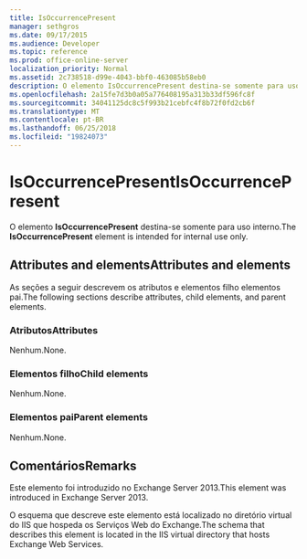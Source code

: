 ```yaml
---
title: IsOccurrencePresent
manager: sethgros
ms.date: 09/17/2015
ms.audience: Developer
ms.topic: reference
ms.prod: office-online-server
localization_priority: Normal
ms.assetid: 2c738518-d99e-4043-bbf0-463085b58eb0
description: O elemento IsOccurrencePresent destina-se somente para uso interno.
ms.openlocfilehash: 2a15fe7d3b0a05a776408195a313b33df596fc8f
ms.sourcegitcommit: 34041125dc8c5f993b21cebfc4f8b72f0fd2cb6f
ms.translationtype: MT
ms.contentlocale: pt-BR
ms.lasthandoff: 06/25/2018
ms.locfileid: "19824073"
---
```

# <a name="isoccurrencepresent"></a><span data-ttu-id="7784d-103">IsOccurrencePresent</span><span class="sxs-lookup"><span data-stu-id="7784d-103">IsOccurrencePresent</span></span>

<span data-ttu-id="7784d-104">O elemento **IsOccurrencePresent** destina-se somente para uso interno.</span><span class="sxs-lookup"><span data-stu-id="7784d-104">The **IsOccurrencePresent** element is intended for internal use only.</span></span> 

## <a name="attributes-and-elements"></a><span data-ttu-id="7784d-105">Attributes and elements</span><span class="sxs-lookup"><span data-stu-id="7784d-105">Attributes and elements</span></span>

<span data-ttu-id="7784d-106">As seções a seguir descrevem os atributos e elementos filho elementos pai.</span><span class="sxs-lookup"><span data-stu-id="7784d-106">The following sections describe attributes, child elements, and parent elements.</span></span>
  
### <a name="attributes"></a><span data-ttu-id="7784d-107">Atributos</span><span class="sxs-lookup"><span data-stu-id="7784d-107">Attributes</span></span>

<span data-ttu-id="7784d-108">Nenhum.</span><span class="sxs-lookup"><span data-stu-id="7784d-108">None.</span></span>
  
### <a name="child-elements"></a><span data-ttu-id="7784d-109">Elementos filho</span><span class="sxs-lookup"><span data-stu-id="7784d-109">Child elements</span></span>

<span data-ttu-id="7784d-110">Nenhum.</span><span class="sxs-lookup"><span data-stu-id="7784d-110">None.</span></span>
  
### <a name="parent-elements"></a><span data-ttu-id="7784d-111">Elementos pai</span><span class="sxs-lookup"><span data-stu-id="7784d-111">Parent elements</span></span>

<span data-ttu-id="7784d-112">Nenhum.</span><span class="sxs-lookup"><span data-stu-id="7784d-112">None.</span></span>
  
## <a name="remarks"></a><span data-ttu-id="7784d-113">Comentários</span><span class="sxs-lookup"><span data-stu-id="7784d-113">Remarks</span></span>

<span data-ttu-id="7784d-114">Este elemento foi introduzido no Exchange Server 2013.</span><span class="sxs-lookup"><span data-stu-id="7784d-114">This element was introduced in Exchange Server 2013.</span></span>
  
<span data-ttu-id="7784d-115">O esquema que descreve este elemento está localizado no diretório virtual do IIS que hospeda os Serviços Web do Exchange.</span><span class="sxs-lookup"><span data-stu-id="7784d-115">The schema that describes this element is located in the IIS virtual directory that hosts Exchange Web Services.</span></span>
  

